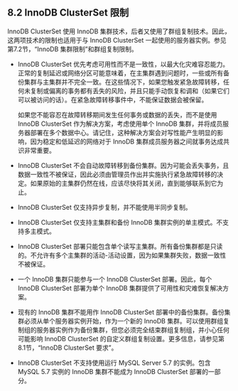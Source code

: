 ## 8.2 InnoDB ClusterSet 限制

InnoDB ClusterSet 使用 InnoDB 集群技术，后者又使用了群组复制技术。因此，这两项技术的限制也适用于与 InnoDB ClusterSet 一起使用的服务器实例。参见第7.2节，“InnoDB 集群限制”和群组复制限制。

- InnoDB ClusterSet 优先考虑可用性而不是一致性，以最大化灾难容忍能力。正常的复制延迟或网络分区可能意味着，在主集群遇到问题时，一些或所有备份集群与主集群并不完全一致。在这些情况下，如果您触发紧急故障转移，任何未复制或偏离的事务都有丢失的风险，并且只能手动恢复和调和（如果它们可以被访问的话）。在紧急故障转移事件中，不能保证数据会被保留。

  如果您不能容忍在故障转移期间发生任何事务或数据的丢失，而不是使用 InnoDB ClusterSet 作为解决方案，考虑使用单个 InnoDB 集群，并将成员服务器部署在多个数据中心。请记住，这种解决方案会对写性能产生明显的影响，因为稳定和低延迟的网络对于 InnoDB 集群成员服务器之间就事务达成共识非常重要。

- InnoDB ClusterSet 不会自动故障转移到备份集群。因为可能会丢失事务，且数据一致性不被保证，因此必须由管理员作出并实施执行紧急故障转移的决定。如果原始的主集群仍然在线，应该尽快将其关闭，直到能够联系到它为止。

- InnoDB ClusterSet 仅支持异步复制，并不能使用半同步复制。

- InnoDB ClusterSet 仅支持主集群和备份 InnoDB 集群实例的单主模式。不支持多主模式。

- InnoDB ClusterSet 部署只能包含单个读写主集群。所有备份集群都是只读的。不允许有多个主集群的活动-活动设置，因为如果集群失败，数据一致性不被保证。

- 一个 InnoDB 集群只能参与一个 InnoDB ClusterSet 部署。因此，每个 InnoDB ClusterSet 部署为单个 InnoDB 集群提供了可用性和灾难恢复解决方案。

- 现有的 InnoDB 集群不能用作 InnoDB ClusterSet 部署中的备份集群。备份集群必须从单个服务器实例开始，作为一个新的 InnoDB 集群。可以使用群组复制组的服务器实例作为备份集群，但您必须完全结束群组复制组，并小心任何可能影响 InnoDB ClusterSet 的自定义群组复制设置。更多信息，请参见第8.1节，“InnoDB ClusterSet 要求”。

- InnoDB ClusterSet 不支持使用运行 MySQL Server 5.7 的实例。包含 MySQL 5.7 实例的 InnoDB 集群不能成为 InnoDB ClusterSet 部署的一部分。